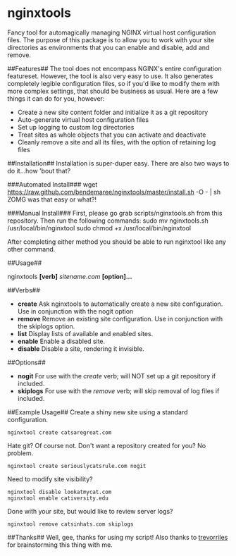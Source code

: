 nginxtools
==========
Fancy tool for automagically managing NGINX virtual host configuration files.  The purpose of this package is to allow you to work with your site directories as environments that you can enable and disable, add and remove.

##Features##
The tool does not encompass NGINX's entire configuration featureset.  However, the tool is also very easy to use.  It also generates completely legible configuration files, so if you'd like to modify them with more complex settings, that should be business as usual.  Here are a few things it can do for you, however:

* Create a new site content folder and initialize it as a git repository
* Auto-generate virtual host configuration files
* Set up logging to custom log directories
* Treat sites as whole objects that you can activate and deactivate
* Cleanly remove a site and all its files, with the option of retaining log files

##Installation##
Installation is super-duper easy.  There are also two ways to do it...how 'bout that?

###Automated Install###
    wget https://raw.github.com/bendemaree/nginxtools/master/install.sh -O - | sh
ZOMG was that easy or what?!

###Manual Install###
First, please go grab scripts/nginxtools.sh from this repository.  Then run the following commands:
    sudo mv nginxtools.sh /usr/local/bin/nginxtool
    sudo chmod +x /usr/local/bin/nginxtool

After completing either method you should be able to run nginxtool like any other command.

##Usage##

nginxtools **[verb]** *sitename.com* **[option]...**

##Verbs##
* **create** Ask nginxtools to automatically create a new site configuration. Use in conjunction with the nogit option
* **remove** Remove an existing site configuration. Use in conjunction with the skiplogs option.
* **list** Display lists of available and enabled sites.
* **enable** Enable a disabled site.
* **disable** Disable a site, rendering it invisible.

##Options##
* **nogit** For use with the *create* verb; will NOT set up a git repository if included.
* **skiplogs** For use with the *remove* verb; will skip removal of log files if included.

##Example Usage##
Create a shiny new site using a standard configuration.

    nginxtool create catsaregreat.com

Hate git?  Of course not.  Don't want a repository created for you?  No problem.

    nginxtool create seriouslycatsrule.com nogit

Need to modify site visibility?
    
    nginxtool disable lookatmycat.com
    nginxtool enable cativersity.edu

Done with your site, but would like to review server logs?

    nginxtool remove catsinhats.com skiplogs

##Thanks##
Well, gee, thanks for using my script!  Also thanks to <a href="https://github.com/trevorriles">trevorriles</a> for brainstorming this thing with me.

